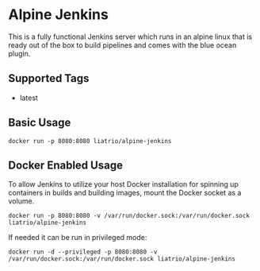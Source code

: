 # Alpine Jenkins

This is a fully functional Jenkins server which runs in an alpine linux that is ready out of the box to build pipelines and comes with the blue ocean plugin.

## Supported Tags
* latest


## Basic Usage
`docker run -p 8080:8080 liatrio/alpine-jenkins`

## Docker Enabled Usage  
To allow Jenkins to utilize your host Docker installation for spinning up containers in builds and building images, mount the Docker socket as a volume.

`docker run -p 8080:8080 -v /var/run/docker.sock:/var/run/docker.sock liatrio/alpine-jenkins`

If needed it can be run in privileged mode:

`docker run -d --privileged -p 8080:8080 -v /var/run/docker.sock:/var/run/docker.sock liatrio/alpine-jenkins`
